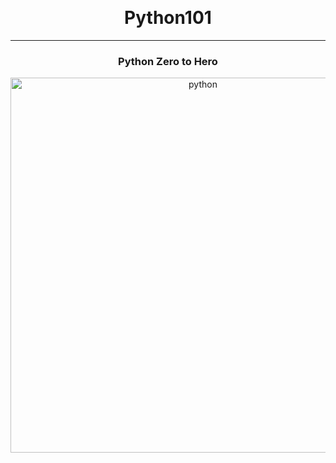<br><h1 align="center" >Python101</h1>
<hr>
<h3 align="center" >Python Zero to Hero</h3>

<p align="center"><img src="https://media3.giphy.com/media/coxQHKASG60HrHtvkt/giphy.gif" width="600"  alt ="python"></p>
